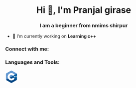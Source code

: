 <h1 align="center">Hi 👋, I'm Pranjal girase</h1>
<h3 align="center">I am a beginner from nmims shirpur</h3>

- 🔭 I’m currently working on **Learning c++**

<h3 align="left">Connect with me:</h3>
<p align="left">
</p>

<h3 align="left">Languages and Tools:</h3>
<p align="left"> <a href="https://www.w3schools.com/cpp/" target="_blank" rel="noreferrer"> <img src="https://raw.githubusercontent.com/devicons/devicon/master/icons/cplusplus/cplusplus-original.svg" alt="cplusplus" width="40" height="40"/> </a> </p>
